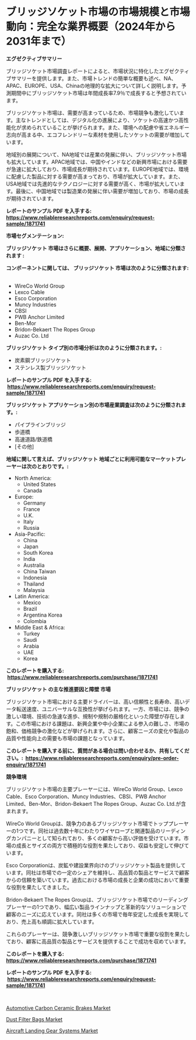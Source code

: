 <p><h1>ブリッジソケット市場の市場規模と市場動向：完全な業界概要（2024年から2031年まで）</h1></p><p><strong>エグゼクティブサマリー</strong></p>
<p><p>ブリッジソケット市場調査レポートによると、市場状況に特化したエグゼクティブサマリーを提供します。また、市場トレンドの簡単な概要も述べ、NA、APAC、EUROPE、USA、Chinaの地理的な拡大について詳しく説明します。予測期間中にブリッジソケット市場は年間成長率7.9％で成長すると予想されています。</p><p>ブリッジソケット市場は、需要が高まっているため、市場競争も激化しています。主なトレンドとしては、デジタル化の進展により、ソケットの高速かつ高性能化が求められていることが挙げられます。また、環境への配慮や省エネルギー志向が高まる中、エコフレンドリーな素材を使用したソケットの需要が増加しています。</p><p>地域別の展開について、NA地域では産業の発展に伴い、ブリッジソケット市場も拡大しています。APAC地域では、中国やインドなどの新興市場における需要が急速に拡大しており、市場成長が期待されています。EUROPE地域では、環境に配慮した製品に対する需要が高まっており、市場が拡大しています。また、USA地域では先進的なテクノロジーに対する需要が高く、市場が拡大しています。最後に、中国地域では製造業の発展に伴い需要が増加しており、市場の成長が期待されています。</p></p>
<p><strong>レポートのサンプル PDF を入手する: <a href="https://www.reliableresearchreports.com/enquiry/request-sample/1871741">https://www.reliableresearchreports.com/enquiry/request-sample/1871741</a></strong></p>
<p><strong>市場セグメンテーション:</strong></p>
<p><strong> ブリッジソケット 市場はさらに概要、展開、アプリケーション、地域に分類されます :</strong></p>
<p><strong>コンポーネントに関しては、 ブリッジソケット 市場は次のように分類されます: &nbsp;</strong></p>
<p><ul><li>WireCo World Group</li><li>Lexco Cable</li><li>Esco Corporation</li><li>Muncy Industries</li><li>CBSI</li><li>PWB Anchor Limited</li><li>Ben-Mor</li><li>Bridon-Bekaert The Ropes Group</li><li>Auzac Co. Ltd</li></ul></p>
<p><strong> ブリッジソケット タイプ別の市場分析は次のように分類されます。:</strong></p>
<p><ul><li>炭素鋼ブリッジソケット</li><li>ステンレス製ブリッジソケット</li></ul></p>
<p><strong>レポートのサンプル PDF を入手する: &nbsp;<a href="https://www.reliableresearchreports.com/enquiry/request-sample/1871741">https://www.reliableresearchreports.com/enquiry/request-sample/1871741</a></strong></p>
<p><strong> ブリッジソケット アプリケーション別の市場産業調査は次のように分類されます。:</strong></p>
<p><ul><li>パイプラインブリッジ</li><li>歩道橋</li><li>高速道路/鉄道橋</li><li>[その他]</li></ul></p>
<p><strong>地域に関して言えば、ブリッジソケット 地域ごとに利用可能なマーケットプレーヤーは次のとおりです。:</strong></p>
<p><ul>
    <li>
        North America:
        <ul>
            <li>United States</li>
            <li>Canada</li>
        </ul>
    </li>
    <li>
        Europe:
        <ul>
            <li>Germany</li>
            <li>France</li>
            <li>U.K.</li>
            <li>Italy</li>
            <li>Russia</li>
        </ul>
    </li>
    <li>
        Asia-Pacific:
        <ul>
            <li>China</li>
            <li>Japan</li>
            <li>South Korea</li>
            <li>India</li>
            <li>Australia</li>
            <li>China Taiwan</li>
            <li>Indonesia</li>
            <li>Thailand</li>
            <li>Malaysia</li>
        </ul>
    </li>
    <li>
        Latin America:
        <ul>
            <li>Mexico</li>
            <li>Brazil</li>
            <li>Argentina Korea</li>
            <li>Colombia</li>
        </ul>
    </li>
    <li>
        Middle East & Africa:
        <ul>
            <li>Turkey</li>
            <li>Saudi</li>
            <li>Arabia</li>
            <li>UAE</li>
            <li>Korea</li>
        </ul>
    </li>
    </ul></p>
<p><strong>このレポートを購入する: &nbsp;<a href="https://www.reliableresearchreports.com/purchase/1871741">https://www.reliableresearchreports.com/purchase/1871741</a></strong></p>
<p><strong>ブリッジソケット の主な推進要因と障壁 市場</strong></p>
<p><p>ブリッジソケット市場における主要ドライバーは、高い信頼性と長寿命、高いデータ転送速度、ユニバーサルな互換性が挙げられます。一方、市場には、競争の激しい環境、技術の急速な進歩、規制や規制の厳格化といった障壁が存在します。この市場における課題は、新興企業や中小企業による参入の難しさ、市場の飽和、価格競争の激化などが挙げられます。さらに、顧客ニーズの変化や製品の品質や性能向上の需要も市場の課題となっています。</p></p>
<p><strong>このレポートを購入する前に、質問がある場合は問い合わせるか、共有してください。:&nbsp; <a href="https://www.reliableresearchreports.com/enquiry/pre-order-enquiry/1871741">https://www.reliableresearchreports.com/enquiry/pre-order-enquiry/1871741</a></strong></p>
<p><strong>競争環境</strong></p>
<p><p>ブリッジソケット市場の主要プレーヤーには、WireCo World Group、Lexco Cable、Esco Corporation、Muncy Industries、CBSI、PWB Anchor Limited、Ben-Mor、Bridon-Bekaert The Ropes Group、Auzac Co. Ltd.が含まれます。</p><p>WireCo World Groupは、競争力のあるブリッジソケット市場でトッププレーヤーの1つです。同社は過去数十年にわたりワイヤロープと関連製品のリーディングカンパニーとして知られており、多くの顧客から高い評価を受けています。市場の成長とサイズの両方で積極的な役割を果たしており、収益も安定して伸びています。</p><p>Esco Corporationは、炭鉱や建設業界向けのブリッジソケット製品を提供しています。同社は市場での一定のシェアを維持し、高品質の製品とサービスで顧客からの信頼を築いています。過去における市場の成長と企業の成功において重要な役割を果たしてきました。</p><p>Bridon-Bekaert The Ropes Groupは、ブリッジソケット市場でのリーディングプレーヤーの1つであり、幅広い製品ラインナップと革新的なソリューションで顧客のニーズに応えています。同社は多くの市場で毎年安定した成長を実現しており、売上高も順調に拡大しています。</p><p>これらのプレーヤーは、競争激しいブリッジソケット市場で重要な役割を果たしており、顧客に高品質の製品とサービスを提供することで成功を収めています。</p></p>
<p><strong>このレポートを購入する: &nbsp; <a href="https://www.reliableresearchreports.com/purchase/1871741">https://www.reliableresearchreports.com/purchase/1871741</a></strong></p>
<p><strong>レポートのサンプル PDF を入手する: &nbsp;<a href="https://www.reliableresearchreports.com/enquiry/request-sample/1871741">https://www.reliableresearchreports.com/enquiry/request-sample/1871741</a></strong><strong></strong></p>
<p>&nbsp;</p>
<p><p><a href="https://extreme-scabiosa-c81.notion.site/Automotive-Carbon-Ceramic-Brakes-Market-Research-Report-Unlocks-Analysis-on-the-Market-Financial-Sta-75acf0fdfe91483087603c300f195030">Automotive Carbon Ceramic Brakes Market</a></p><p><a href="https://github.com/Angelnienowdseej3e45z3p8c/Market-Research-Report-List-1/blob/main/dust-filter-bags-market.md">Dust Filter Bags Market</a></p><p><a href="https://carnation-joke-41f.notion.site/Aircraft-Landing-Gear-Systems-Market-Size-Share-Trends-Analysis-Report-By-Material-By-Type-By-E-0d24fa6dbe2a4460a7733ab0a948e73b">Aircraft Landing Gear Systems Market</a></p></p>